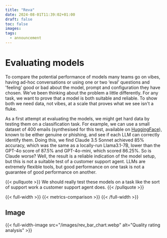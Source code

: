 ```yaml
---
title: "Reva"
date: 2024-08-01T11:39:02+01:00
draft: false
toc: false
images:
tags:
  - announcement
---
```


# Evaluating models

To compare the potential performance of models many teams go on vibes, having ad-hoc conversations or using one or two ‘eval’ questions and 'feeling' good or bad about the model, prompt and configuration they have chosen. We've been thinking about the problem a little differently. For any task, we want to prove that a model is both suitable and reliable. To show both we need data, not vibes, at a scale that proves what we see isn't a fluke.

As a first attempt at evaluating the models, we might get hard data by testing them on a classification task. For example, we can use a small dataset of 400 emails (synthesised for this test, available on [HuggingFace](https://huggingface.co/datasets/RevaHQ/data-phishing-detection)), known to be either genuine or phishing, and see if each LLM can correctly identify them. Doing this, we find Claude 3.5 Sonnet achieved 85% accuracy, which was the same as a locally-run Llama3.1-7B, lower than the GPT-4o score of 87.5% and GPT-4o-mini, which scored 86.25%. So is Claude worse? Well, the result is a reliable indication of the model setup, but this is not a suitable test of a customer support agent. LLMs are extremely flexible tools, but good performance on one task is not a guarantee of good performance on another.


{{< pullquote >}}
We should really test these models on a task like the sort of support work a customer support agent does.
{{< /pullquote >}}


{{< full-width >}}
{{< metrics-comparison >}}
{{< /full-width >}}

## Image

{{< full-width-image src="/images/rev_bar_chart.webp" alt="Quality rating analysis" >}}